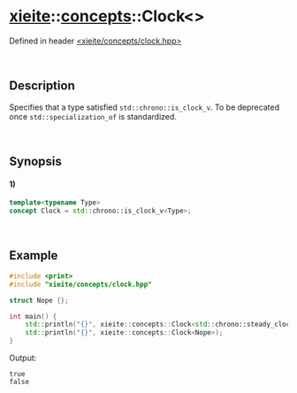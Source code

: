 # [xieite](../../xieite.md)\:\:[concepts](../../concepts.md)\:\:Clock\<\>
Defined in header [<xieite/concepts/clock.hpp>](../../../include/xieite/concepts/clock.hpp)

&nbsp;

## Description
Specifies that a type satisfied `std::chrono::is_clock_v`. To be deprecated once `std::specialization_of` is standardized.

&nbsp;

## Synopsis
#### 1)
```cpp
template<typename Type>
concept Clock = std::chrono::is_clock_v<Type>;
```

&nbsp;

## Example
```cpp
#include <print>
#include "xieite/concepts/clock.hpp"

struct Nope {};

int main() {
    std::println("{}", xieite::concepts::Clock<std::chrono::steady_clock>);
    std::println("{}", xieite::concepts::Clock<Nope>);
}
```
Output:
```
true
false
```
